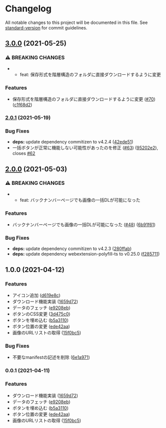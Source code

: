 # Changelog

All notable changes to this project will be documented in this file. See [standard-version](https://github.com/conventional-changelog/standard-version) for commit guidelines.

## [3.0.0](https://www.github.com/mnao305/fantia-dl-tool/compare/v2.0.1...v3.0.0) (2021-05-25)


### ⚠ BREAKING CHANGES

* * feat: 保存形式を階層構造のフォルダに直接ダウンロードするように変更

### Features

* 保存形式を階層構造のフォルダに直接ダウンロードするように変更 ([#70](https://www.github.com/mnao305/fantia-dl-tool/issues/70)) ([c1f68d2](https://www.github.com/mnao305/fantia-dl-tool/commit/c1f68d2c3339cf471e63397c933826e345faec91))

### [2.0.1](https://www.github.com/mnao305/fantia-dl-tool/compare/v2.0.0...v2.0.1) (2021-05-19)


### Bug Fixes

* **deps:** update dependency commitizen to v4.2.4 ([42ede51](https://www.github.com/mnao305/fantia-dl-tool/commit/42ede5149e89b8c4666d17b8d69117f30ee77cf0))
* 一括ボタンが正常に機能しない可能性があったのを修正 ([#63](https://www.github.com/mnao305/fantia-dl-tool/issues/63)) ([95202e2](https://www.github.com/mnao305/fantia-dl-tool/commit/95202e2087cf7904b28287106d874eb0780f1c1c)), closes [#62](https://www.github.com/mnao305/fantia-dl-tool/issues/62)

## [2.0.0](https://www.github.com/mnao305/fantia-dl-tool/compare/v1.0.0...v2.0.0) (2021-05-03)


### ⚠ BREAKING CHANGES

* * feat: バックナンバーページでも画像の一括DLが可能になった

### Features

* バックナンバーページでも画像の一括DLが可能になった ([#48](https://www.github.com/mnao305/fantia-dl-tool/issues/48)) ([6b91f61](https://www.github.com/mnao305/fantia-dl-tool/commit/6b91f61e63707629c21a4fd3dfbae8e7d0b00580))


### Bug Fixes

* **deps:** update dependency commitizen to v4.2.3 ([280ffab](https://www.github.com/mnao305/fantia-dl-tool/commit/280ffab122278f22f21a5db319463f4e81cfc48d))
* **deps:** update dependency webextension-polyfill-ts to v0.25.0 ([f285711](https://www.github.com/mnao305/fantia-dl-tool/commit/f285711e2ebbd705e407a05d6fee8d4cd3a1acc8))

## 1.0.0 (2021-04-12)

### Features

* アイコン追加 ([d619e8c](https://www.github.com/mnao305/fantia-dl-tool/commit/d619e8c83f7d7797af344715535e4a36e707cb7e))
* ダウンロード機能実装 ([1659d72](https://www.github.com/mnao305/fantia-dl-tool/commit/1659d72666d33a59e4508c1fd146b60a95949722))
* データのフェッチ ([e9208eb](https://www.github.com/mnao305/fantia-dl-tool/commit/e9208ebaa562b50eacd2ab5d477f9af35fe826a1))
* ボタンのCSS変更 ([3d475c0](https://www.github.com/mnao305/fantia-dl-tool/commit/3d475c028d1abd63acf007a825a1bf33a8001486))
* ボタンを埋め込む ([b5a3110](https://www.github.com/mnao305/fantia-dl-tool/commit/b5a3110f13ff145e717d87403117d6ad1b0e5168))
* ボタン位置の変更 ([ede42aa](https://www.github.com/mnao305/fantia-dl-tool/commit/ede42aa065517adbf8b0b89ba46449be7088c7b0))
* 画像のURLリストの取得 ([15f0bc5](https://www.github.com/mnao305/fantia-dl-tool/commit/15f0bc5a719397980846ccef9154030018b16925))

### Bug Fixes

* 不要なmanifestの記述を削除 ([6e1a971](https://www.github.com/mnao305/fantia-dl-tool/commit/6e1a971fd180ffcb2b268375d7f264b8e05bf98d))

### 0.0.1 (2021-04-11)

### Features

* ダウンロード機能実装 ([1659d72](https://github.com/mnao305/webextension-typescript-template/commit/1659d72666d33a59e4508c1fd146b60a95949722))
* データのフェッチ ([e9208eb](https://github.com/mnao305/webextension-typescript-template/commit/e9208ebaa562b50eacd2ab5d477f9af35fe826a1))
* ボタンを埋め込む ([b5a3110](https://github.com/mnao305/webextension-typescript-template/commit/b5a3110f13ff145e717d87403117d6ad1b0e5168))
* ボタン位置の変更 ([ede42aa](https://github.com/mnao305/webextension-typescript-template/commit/ede42aa065517adbf8b0b89ba46449be7088c7b0))
* 画像のURLリストの取得 ([15f0bc5](https://github.com/mnao305/webextension-typescript-template/commit/15f0bc5a719397980846ccef9154030018b16925))
